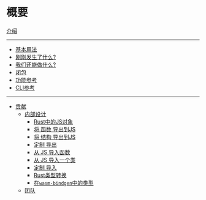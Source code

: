
# 概要

[介绍](./introduction.zh.md)

* * *

-   [基本用法](./basic-usage.zh.md)
-   [刚刚发生了什么?](./what-just-happened.zh.md)
-   [我们还能做什么?](./what-else-can-we-do.zh.md)
-   [闭包](./closures.zh.md)
-   [功能参考](./feature-reference.zh.md)
-   [CLI参考](./cli-reference.zh.md)

* * *

-   [贡献](./contributing.zh.md)
    -   [内部设计](./design.zh.md)
        -   [Rust中的JS对象](./design/js-objects-in-rust.zh.md)
        -   [将 函数 导出到JS](./design/exporting-rust.zh.md)
        -   [将 结构 导出到JS](./design/exporting-rust-struct.zh.md)
        -   [定制 导出](./design/export-customization.zh.md)
        -   [从 JS 导入函数](./design/importing-js.zh.md)
        -   [从 JS 导入一个类](./design/importing-js-struct.zh.md)
        -   [定制 导入 ](./design/import-customization.zh.md)
        -   [Rust类型转换](./design/rust-type-conversions.zh.md)
        -   [在`wasm-bindgen`中的类型](./design/describe.zh.md)
    -   [团队](./team.zh.md)
